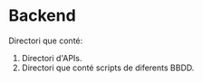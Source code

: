 # Backend

Directori que conté:
  
  1. Directori  d'APIs.
  2. Directori que conté scripts de diferents BBDD.
